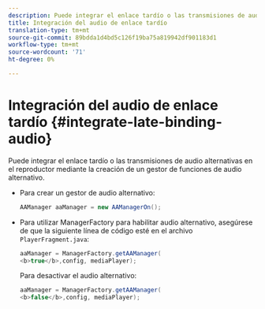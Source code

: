 ```yaml
---
description: Puede integrar el enlace tardío o las transmisiones de audio alternativas en el reproductor mediante la creación de un gestor de funciones de audio alternativo.
title: Integración del audio de enlace tardío
translation-type: tm+mt
source-git-commit: 89bdda1d4bd5c126f19ba75a819942df901183d1
workflow-type: tm+mt
source-wordcount: '71'
ht-degree: 0%

---
```



# Integración del audio de enlace tardío {#integrate-late-binding-audio}

Puede integrar el enlace tardío o las transmisiones de audio alternativas en el reproductor mediante la creación de un gestor de funciones de audio alternativo.

* Para crear un gestor de audio alternativo:

   ```java
   AAManager aaManager = new AAManagerOn(); 
   ```

* Para utilizar ManagerFactory para habilitar audio alternativo, asegúrese de que la siguiente línea de código esté en el archivo `PlayerFragment.java`:

   ```java
   aaManager = ManagerFactory.getAAManager( 
   <b>true</b>,config, mediaPlayer);
   ```

   Para desactivar el audio alternativo:

   ```java
   aaManager = ManagerFactory.getAAManager( 
   <b>false</b>,config, mediaPlayer);
   ```

